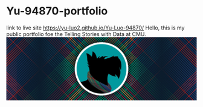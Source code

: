 # Yu-94870-portfolio
link to live site https://yu-luo2.github.io/Yu-Luo-94870/
Hello, this is my public portfolio foe the Telling Stories with Data at CMU.
![Explanation of data viz](1.jpg)
